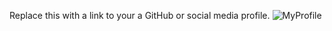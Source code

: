 Replace this with a link to your a GitHub or social media profile.
![MyProfile](https://github.com/hakunama1ata)
